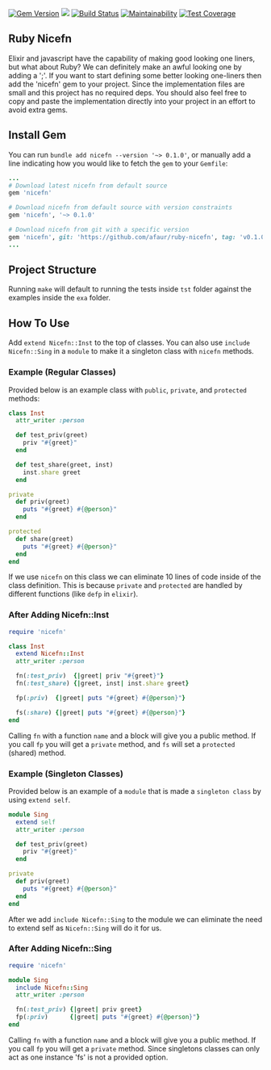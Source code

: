 [![Gem Version](https://badge.fury.io/rb/nicefn.svg)](https://rubygems.org/gems/nicefn)
![](https://ruby-gem-downloads-badge.herokuapp.com/nicefn?color=brightgreen&type=total)
[![Build Status](https://travis-ci.org/afaur/ruby-nicefn.svg?branch=master)](https://travis-ci.org/afaur/ruby-nicefn)
[![Maintainability](https://api.codeclimate.com/v1/badges/6e10f0a9ac5b168e8821/maintainability)](https://codeclimate.com/github/afaur/ruby-nicefn/maintainability)
[![Test Coverage](https://api.codeclimate.com/v1/badges/6e10f0a9ac5b168e8821/test_coverage)](https://codeclimate.com/github/afaur/ruby-nicefn/test_coverage)

## Ruby Nicefn
Elixir and javascript have the capability of making good looking one liners, but
what about Ruby? We can definitely make an awful looking one by adding a ';'. If
you want to start defining some better looking one-liners then add the 'nicefn'
gem to your project. Since the implementation files are small and this project
has no required deps. You should also feel free to copy and paste the
implementation directly into your project in an effort to avoid extra gems.

## Install Gem
You can run `bundle add nicefn --version '~> 0.1.0'`, or manually add a line
indicating how you would like to fetch the `gem` to your `Gemfile`:
```rb
...
# Download latest nicefn from default source
gem 'nicefn'

# Download nicefn from default source with version constraints
gem 'nicefn', '~> 0.1.0'

# Download nicefn from git with a specific version
gem 'nicefn', git: 'https://github.com/afaur/ruby-nicefn', tag: 'v0.1.0'
...
```

## Project Structure
Running `make` will default to running the tests inside `tst` folder against the
examples inside the `exa` folder.

## How To Use
Add `extend Nicefn::Inst` to the top of classes. You can also use `include
Nicefn::Sing` in a `module` to make it a singleton class with `nicefn` methods.

### Example (Regular Classes)
Provided below is an example class with `public`, `private`, and `protected` methods:
```rb
class Inst
  attr_writer :person

  def test_priv(greet)
    priv "#{greet}"
  end

  def test_share(greet, inst)
    inst.share greet
  end

private
  def priv(greet)
    puts "#{greet} #{@person}"
  end

protected
  def share(greet)
    puts "#{greet} #{@person}"
  end
end
```
If we use `nicefn` on this class we can eliminate 10 lines of code inside of the
class definition. This is because `private` and `protected` are handled by
different functions (like `defp` in `elixir`).

### After Adding Nicefn::Inst
```rb
require 'nicefn'

class Inst
  extend Nicefn::Inst
  attr_writer :person

  fn(:test_priv)  {|greet| priv "#{greet}"}
  fn(:test_share) {|greet, inst| inst.share greet}

  fp(:priv)  {|greet| puts "#{greet} #{@person}"}

  fs(:share) {|greet| puts "#{greet} #{@person}"}
end
```
Calling `fn` with a function `name` and a block will give you a public method.
If you call `fp` you will get a `private` method, and `fs` will set a
`protected` (shared) method.

### Example (Singleton Classes)
Provided below is an example of a `module` that is made a `singleton class` by using
`extend self`.
```rb
module Sing
  extend self
  attr_writer :person

  def test_priv(greet)
    priv "#{greet}"
  end

private
  def priv(greet)
    puts "#{greet} #{@person}"
  end
end
```
After we add `include Nicefn::Sing` to the module we can eliminate the need to
extend self as `Nicefn::Sing` will do it for us.

### After Adding Nicefn::Sing
```rb
require 'nicefn'

module Sing
  include Nicefn::Sing
  attr_writer :person

  fn(:test_priv) {|greet| priv greet}
  fp(:priv)      {|greet| puts "#{greet} #{@person}"}
end
```
Calling `fn` with a function `name` and a block will give you a public method.
If you call `fp` you will get a `private` method. Since singletons classes can
only act as one instance 'fs' is not a provided option.
